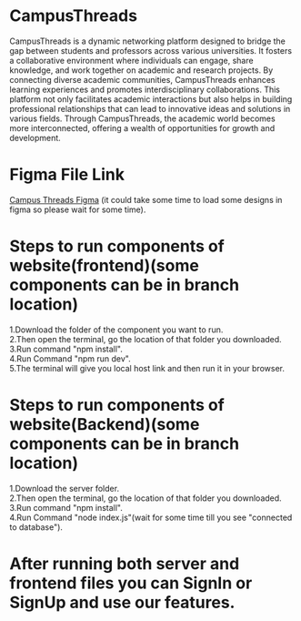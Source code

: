 # CampusThreads

CampusThreads is a dynamic networking platform designed to bridge the
gap between students and professors across various universities. It fosters
a collaborative environment where individuals can engage, share
knowledge, and work together on academic and research projects. By
connecting diverse academic communities, CampusThreads enhances
learning experiences and promotes interdisciplinary collaborations. This
platform not only facilitates academic interactions but also helps in
building professional relationships that can lead to innovative ideas and
solutions in various fields. Through CampusThreads, the academic world
becomes more interconnected, offering a wealth of opportunities for
growth and development.

# Figma File Link

 [Campus Threads Figma](https://www.figma.com/design/OQg7HBhzNugw2VMN6NFHYP/Campus-Threads?node-id=0-1&t=aGHfc4Wk6ywv9Fmy-1) (it could take some time to load some designs in figma so please wait for some time).

# Steps to run components of website(frontend)(some components can be in branch location)

1.Download the folder of the component you want to run.<br />
2.Then open the terminal, go the location of that folder you downloaded.<br />
3.Run command "npm install".<br />
4.Run Command "npm run dev".<br />
5.The terminal will give you local host link and then run it in your browser.<br />

# Steps to run components of website(Backend)(some components can be in branch location)

1.Download the server folder.<br />
2.Then open the terminal, go the location of that folder you downloaded.<br />
3.Run command "npm install".<br />
4.Run Command "node index.js"(wait for some time till you see "connected to database").<br />

# After running both server and frontend files you can SignIn or SignUp and use our features.  

